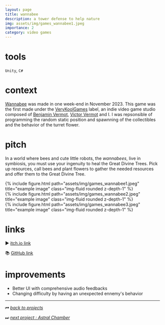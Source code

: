 ```yaml
---
layout: page
title: wannabee
description: a tower defense to help nature
img: assets/img/games_wannabee1.jpeg
importance: 2
category: video games
---
```


# tools

`Unity`, `C#`

# context

[Wannabee](https://benjamin-vermot.itch.io/wanna-bee) was made in one week-end in November 2023. This game was the first made under the [VeryKoolGames](https://www.instagram.com/verykoolgames/) label, an indie video game studio composed of [Benjamin Vermot](https://benjaminvermot.ch/index.html), [Victor Vermot](https://www.linkedin.com/in/victor-vermot-petit-outhenin-02786b23b/) and I. I was repsonsible of programming the random static position and spawnning of the collectibles and the behavior of the turret flower.

# pitch

In a world where bees and cute little robots, the *wannabees*, live in symbiosis, you must use your ingenuity to heal the Great Divine Trees. Pick up resources, call bees and plant flowers to gather the needed resources and offer them to the Great Divine Tree.

<div class="row">
    <div class="col-sm mt-3 mt-md-0">
        {% include figure.html path="assets/img/games_wannabee1.jpeg" title="example image" class="img-fluid rounded z-depth-1" %}
    </div>
    <div class="col-sm mt-3 mt-md-0">
        {% include figure.html path="assets/img/games_wannabee2.jpeg" title="example image" class="img-fluid rounded z-depth-1" %}
    </div>
    <div class="col-sm mt-3 mt-md-0">
        {% include figure.html path="assets/img/games_wannabee3.jpeg" title="example image" class="img-fluid rounded z-depth-1" %}
    </div>
</div>

# links

▶️ [itch.io link](https://benjamin-vermot.itch.io/wanna-bee)

📚 [GitHub link](https://github.com/VeryKoolGames/Wanna_bee)

# improvements

- Better UI with comprehensive audio feedbacks
- Changing difficulty by having an unexpected ennemy's behavior

______

⏮ [*back to projects*](./..)

⏭ [*next project : Astral Chamber*](./../vg_astralchamber)